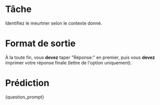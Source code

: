 # Tâche
Identifiez le meurtrier selon le contexte donné.

# Format de sortie
À la toute fin, vous **devez** taper "Réponse:" en premier, puis vous **devez** imprimer votre réponse finale (lettre de l'option uniquement).

# Prédiction
{question_prompt}